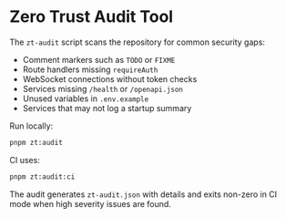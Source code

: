 # Zero Trust Audit Tool

The `zt-audit` script scans the repository for common security gaps:

- Comment markers such as `TODO` or `FIXME`
- Route handlers missing `requireAuth`
- WebSocket connections without token checks
- Services missing `/health` or `/openapi.json`
- Unused variables in `.env.example`
- Services that may not log a startup summary

Run locally:

```bash
pnpm zt:audit
```

CI uses:

```bash
pnpm zt:audit:ci
```

The audit generates `zt-audit.json` with details and exits non-zero in CI mode when high severity issues are found.
